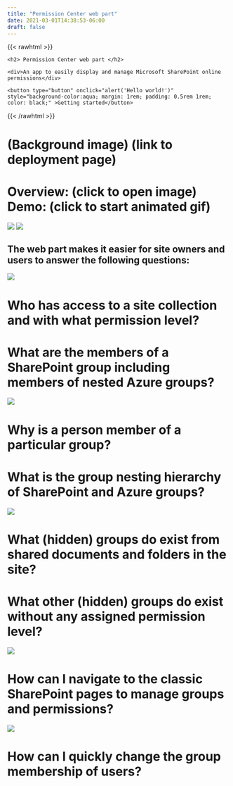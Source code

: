 ```yaml
---
title: "Permission Center web part"
date: 2021-03-01T14:38:53-06:00
draft: false
---
```


{{< rawhtml >}}
<div class="home-header">

    <h2> Permission Center web part </h2>

    <div>An app to easily display and manage Microsoft SharePoint online permissions</div>

    <button type="button" onclick="alert('Hello world!')" style="background-color:aqua; margin: 1rem; padding: 0.5rem 1rem; color: black;" >Getting started</button>

</div>
{{< /rawhtml >}}

# (Background image) (link to deployment page)

# Overview: (click to open image) Demo: (click to start animated gif)

![](RackMultipart20210308-4-1g1t57u_html_95b53d75851af56a.png) ![](RackMultipart20210308-4-1g1t57u_html_6802c065f1f4b288.gif)

## The web part makes it easier for site owners and users to answer the following questions:

![](RackMultipart20210308-4-1g1t57u_html_44309cacfe104a57.png)

# Who has access to a site collection and with what permission level?

# What are the members of a SharePoint group including members of nested Azure groups?

![](RackMultipart20210308-4-1g1t57u_html_692e1f946e6255d4.png)

# Why is a person member of a particular group?

# What is the group nesting hierarchy of SharePoint and Azure groups?

![](RackMultipart20210308-4-1g1t57u_html_8f6fb8e4f7954901.png)

# What (hidden) groups do exist from shared documents and folders in the site?

# What other (hidden) groups do exist without any assigned permission level?

![](RackMultipart20210308-4-1g1t57u_html_318951f014f93cd.png)

# How can I navigate to the classic SharePoint pages to manage groups and permissions?

![](RackMultipart20210308-4-1g1t57u_html_65b25f705e268312.png)

# How can I quickly change the group membership of users?
